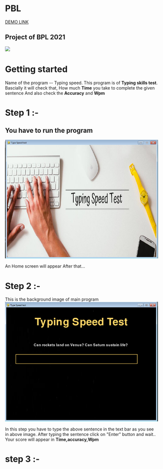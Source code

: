 # PBL
[DEMO LINK](https://replit.com/@NishantChaware/PBL-1#Typing_speed.py)
## Project of BPL 2021

![](https://media.giphy.com/media/ms4FLki9bUiZNeMzyI/giphy.gif)

# Getting started 
Name of the program -- Typing speed. 
This program is of **Typing skills test**.
Bascially it will check that, How much **Time** you take to complete the given sentence
And also check the **Accuracy** and **Wpm**

# Step 1 :-
## You have to run the program 
![Image of Home Screen](https://raw.githubusercontent.com/Sid672/PBL/master/Images/Image0.PNG)

An Home screen will appear
After that...


# Step 2 :-
This is the background image of main program
![Image of Background](https://raw.githubusercontent.com/Sid672/PBL/master/Images/Image1.PNG)

In this step you have to type the above sentence in the text bar as you see in above image.
After typing the sentence click on "Enter" button and wait..
Your score will appear in **Time,accuracy,Wpm**

# step 3 :-


